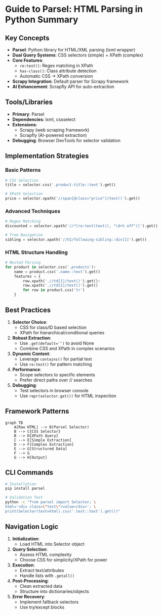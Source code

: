 # Guide to Parsel: HTML Parsing in Python Summary

## Key Concepts
- **Parsel**: Python library for HTML/XML parsing (lxml wrapper)
- **Dual Query Systems**: CSS selectors (simple) + XPath (complex)
- **Core Features**:
  - `re:test()`: Regex matching in XPath
  - `has-class()`: Class attribute detection
  - Automatic CSS → XPath conversion
- **Scrapy Integration**: Default parser for Scrapy framework
- **AI Enhancement**: Scrapfly API for auto-extraction

## Tools/Libraries
- **Primary**: Parsel
- **Dependencies**: lxml, cssselect
- **Extensions**: 
  - Scrapy (web scraping framework)
  - Scrapfly (AI-powered extraction)
- **Debugging**: Browser DevTools for selector validation

## Implementation Strategies
### Basic Patterns
```python
# CSS Selection
title = selector.css('.product-title::text').get()

# XPath Selection
price = selector.xpath('//span[@class="price"]/text()').get()
```

### Advanced Techniques
```python
# Regex Matching
discounted = selector.xpath('//*[re:test(text(), "\d+% off")]').get()

# Tree Navigation
sibling = selector.xpath('//h2/following-sibling::div[1]').get()
```

### HTML Structure Handling
```python
# Nested Parsing
for product in selector.css('.products'):
    name = product.css('.name::text').get()
    features = {
        row.xpath('.//td[1]/text()').get(): 
        row.xpath('.//td[2]/text()').get()
        for row in product.css('tr')
    }
```

## Best Practices
1. **Selector Choice**:
   - CSS for class/ID based selection
   - XPath for hierarchical/conditional queries
2. **Robust Extraction**:
   - Use `.get(default='')` to avoid None
   - Combine CSS and XPath in complex scenarios
3. **Dynamic Content**:
   - Leverage `contains()` for partial text
   - Use `re:test()` for pattern matching
4. **Performance**:
   - Scope selectors to specific elements
   - Prefer direct paths over // searches
5. **Debugging**:
   - Test selectors in browser console
   - Use `repr(selector.get())` for HTML inspection

## Framework Patterns
```mermaid
graph TB
    A[Raw HTML] --> B(Parsel Selector)
    B --> C{CSS Selector}
    B --> D{XPath Query}
    C --> E[Simple Extraction]
    D --> F[Complex Extraction]
    E --> G[Structured Data]
    F --> G
    G --> H[Output]
```

## CLI Commands
```bash
# Installation
pip install parsel

# Validation Test
python -c "from parsel import Selector; \
html='<div class=\"test\">value</div>'; \
print(Selector(text=html).css('.test::text').get())"
```

## Navigation Logic
1. **Initialization**:
   - Load HTML into Selector object
2. **Query Selection**:
   - Assess HTML complexity
   - Choose CSS for simplicity/XPath for power
3. **Execution**:
   - Extract text/attributes
   - Handle lists with `.getall()`
4. **Post-Processing**:
   - Clean extracted data
   - Structure into dictionaries/objects
5. **Error Recovery**:
   - Implement fallback selectors
   - Use try/except blocks
